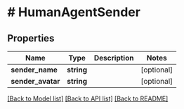 # # HumanAgentSender

## Properties

Name | Type | Description | Notes
------------ | ------------- | ------------- | -------------
**sender_name** | **string** |  | [optional]
**sender_avatar** | **string** |  | [optional]

[[Back to Model list]](../../README.md#models) [[Back to API list]](../../README.md#endpoints) [[Back to README]](../../README.md)
